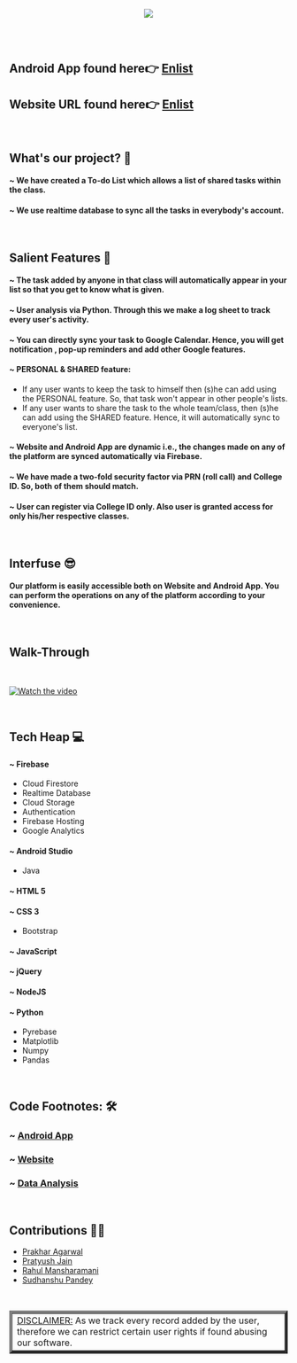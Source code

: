 <p align="center">
<img src="https://github.com/prakhar-agarwall/enlist/blob/master/Extra/banner.png">
</p>
<br>
&nbsp;
<h2>Android App found here👉 <a href="https://github.com/prakhar-agarwall/enlist/blob/master/Extra/Enlist.apk">Enlist</a></h2>
<h2>Website URL found here👉 <a href="https://enlist-563ad.web.app">Enlist</a></h2>
&nbsp;
<h2>What's our project? 📒</h2>

#### ~ We have created a To-do List which allows a list of shared tasks within the class.
#### ~ We use realtime database to sync all the tasks in everybody's account.

&nbsp;
<h2>Salient Features 🧩</h2>

#### ~ The task added by anyone in that class will automatically appear in your list so that you get to know what is given.
#### ~ User analysis via Python. Through this we make a log sheet to track every user's activity.
#### ~ You can directly sync your task to Google Calendar. Hence, you will get notification , pop-up reminders and add other Google features.
#### ~ PERSONAL & SHARED feature:
* If any user wants to keep the task to himself then (s)he can add using the PERSONAL feature. So, that task won't appear in other people's lists.
* If any user wants to share the task to the whole team/class, then (s)he can add using the SHARED feature. Hence, it will automatically sync to everyone's list.   
#### ~ Website and Android App are dynamic i.e., the changes made on any of the platform are synced automatically via Firebase.
#### ~ We have made a two-fold security factor via PRN (roll call) and College ID. So, both of them should match.
#### ~ User can register via College ID only. Also user is granted access for only his/her respective classes. 


&nbsp;
<h2>Interfuse 😎</h2>

#### Our platform is easily accessible both on Website and Android App. You can perform the operations on any of the platform according to your convenience.
&nbsp;

<h2>Walk-Through</h2>
&nbsp;


[![Watch the video](https://github.com/prakhar-agarwall/enlist/blob/master/Extra/Thumbnail.png)](https://drive.google.com/file/d/13ungSX0jhbgLfasmK-H0rmuyDPLAM7mY/view?usp=sharing)


&nbsp;
<h2>Tech Heap 💻</h2>

#### ~ Firebase
* Cloud Firestore
* Realtime Database
* Cloud Storage
* Authentication
* Firebase Hosting
* Google Analytics

#### ~ Android Studio
* Java

#### ~ HTML 5
#### ~ CSS 3
* Bootstrap
#### ~ JavaScript
#### ~ jQuery
#### ~ NodeJS
#### ~ Python
* Pyrebase
* Matplotlib
* Numpy
* Pandas

&nbsp;
<h2>Code Footnotes: 🛠</h2>
<h3>~ <a href="https://github.com/prakhar-agarwall/enlist-app">Android App</a></h3>
<h3>~ <a href="https://github.com/pratyushjain122/enlist-web.git">Website</a></h3>
<h3>~ <a href="https://github.com/Sudhanshu1304/enlist-data-analysis">Data Analysis</a></h3>


&nbsp;
<h2>Contributions 👨‍💻</h2>

* <a href="https://github.com/prakhar-agarwall">Prakhar Agarwal</a> 
* <a href="https://github.com/pratyushjain122">Pratyush Jain</a>
* <a href="https://github.com/mansharamani-rahul">Rahul Mansharamani</a>
* <a href="https://github.com/Sudhanshu1304">Sudhanshu Pandey</a>

&nbsp;

<table border="5px">

 <tbody>

 <td><u>DISCLAIMER:</u> As we track every record added by the user, therefore we can restrict certain user rights if found abusing our software.</td>

 </tbody>
 </table>
